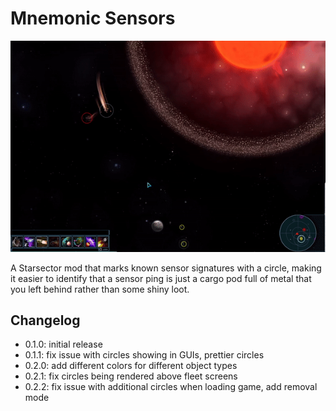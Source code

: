 # Mnemonic Sensors

![preview](imgs/mnemonic_sensors.gif)

A Starsector mod that marks known sensor signatures with a circle, making it easier to identify that a sensor ping is just
a cargo pod full of metal that you left behind rather than some shiny loot.

## Changelog

- 0.1.0: initial release
- 0.1.1: fix issue with circles showing in GUIs, prettier circles
- 0.2.0: add different colors for different object types
- 0.2.1: fix circles being rendered above fleet screens
- 0.2.2: fix issue with additional circles when loading game, add removal mode